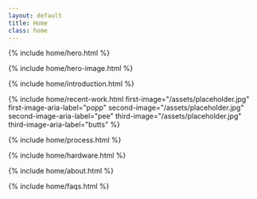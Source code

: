 ```yaml
---
layout: default
title: Home
class: home
---
```


{% include home/hero.html %}

{% include home/hero-image.html %}

{% include home/introduction.html %}

{% 
include home/recent-work.html
first-image="/assets/placeholder.jpg"
first-image-aria-label="popp"
second-image="/assets/placeholder.jpg"
second-image-aria-label="pee"
third-image="/assets/placeholder.jpg"
third-image-aria-label="butts"
%}

{% include home/process.html %}

{% include home/hardware.html %}

{% include home/about.html %}

{% include home/faqs.html %}